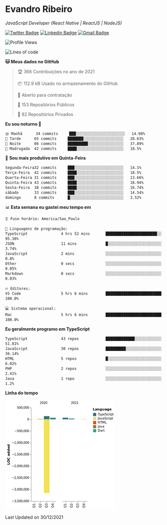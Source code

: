 # Evandro **Ribeiro**

*JavaScript Developer (React Native | ReactJS | NodeJS)*

[![Twitter Badge](https://img.shields.io/badge/-@ribeiroevandro-201B2D?style=flat-square&labelColor=201B2D&logo=twitter&logoColor=white&link=https://twitter.com/ribeiroevandro)](https://twitter.com/ribeiroevandro) 
[![Linkedin Badge](https://img.shields.io/badge/-Evandro%20Ribeiro-201B2D?style=flat-square&logo=Linkedin&logoColor=white&link=https://www.linkedin.com/in/ribeiroevandro)](https://www.linkedin.com/in/ribeiroevandro) 
[![Gmail Badge](https://img.shields.io/badge/-oi@ribeiroevandro.com.br-201B2D?style=flat-square&logo=Gmail&logoColor=white&link=mailto:oi@ribeiroevandro.com.br)](mailto:oi@ribeiroevandro.com.br)


<!--START_SECTION:waka-->
![Profile Views](http://img.shields.io/badge/Visualizac%C3%B5es%20do%20perfil-0-blue)

![Lines of code](https://img.shields.io/badge/Desde%20o%20Hello%20World%20eu%20escrevi--3%20Million%20linhas%20de%20c%C3%B3digo-blue)

**🐱 Meus dados no GitHub** 

> 🏆 368 Contribuições no ano de 2021
 > 
> 📦 112.9 kB Usado no armazenamento do GitHub 
 > 
> 💼 Aberto para contratação
 > 
> 📜 153 Repositórios Públicos 
 > 
> 🔑 82 Repositórios Privados  
 > 
**Eu sou noturno 🦉** 

```text
🌞 Manhã      34 commits     ███░░░░░░░░░░░░░░░░░░░░░░   14.98% 
🌆 Tarde      65 commits     ███████░░░░░░░░░░░░░░░░░░   28.63% 
🌃 Noite      86 commits     █████████░░░░░░░░░░░░░░░░   37.89% 
🌙 Madrugada  42 commits     ████░░░░░░░░░░░░░░░░░░░░░   18.5%

```
📅 **Sou mais produtivo em Quinta-Feira** 

```text
Segunda-Feira32 commits     ███░░░░░░░░░░░░░░░░░░░░░░   14.1% 
Terça-Feira  42 commits     ████░░░░░░░░░░░░░░░░░░░░░   18.5% 
Quarta-Feira 31 commits     ███░░░░░░░░░░░░░░░░░░░░░░   13.66% 
Quinta-Feira 43 commits     ████░░░░░░░░░░░░░░░░░░░░░   18.94% 
Sexta-Feira  38 commits     ████░░░░░░░░░░░░░░░░░░░░░   16.74% 
sábado       33 commits     ███░░░░░░░░░░░░░░░░░░░░░░   14.54% 
domingo      8 commits      █░░░░░░░░░░░░░░░░░░░░░░░░   3.52%

```


📊 **Esta semana eu gastei meu tempo em** 

```text
⌚︎ Fuso horário: America/Sao_Paulo

💬 Linguagens de programação: 
TypeScript               4 hrs 52 mins       ███████████████████████░░   95.38% 
JSON                     11 mins             █░░░░░░░░░░░░░░░░░░░░░░░░   3.74% 
JavaScript               2 mins              ░░░░░░░░░░░░░░░░░░░░░░░░░   0.8% 
Other                    0 secs              ░░░░░░░░░░░░░░░░░░░░░░░░░   0.05% 
Markdown                 0 secs              ░░░░░░░░░░░░░░░░░░░░░░░░░   0.03%

🔥 Editores: 
VS Code                  5 hrs 6 mins        █████████████████████████   100.0%

💻 Sistema operacional: 
Mac                      5 hrs 6 mins        █████████████████████████   100.0%

```

**Eu geralmente programo em TypeScript** 

```text
TypeScript               43 repos            █████████████░░░░░░░░░░░░   51.81% 
JavaScript               30 repos            █████████░░░░░░░░░░░░░░░░   36.14% 
HTML                     5 repos             █░░░░░░░░░░░░░░░░░░░░░░░░   6.02% 
PHP                      2 repos             ░░░░░░░░░░░░░░░░░░░░░░░░░   2.41% 
Java                     1 repo              ░░░░░░░░░░░░░░░░░░░░░░░░░   1.2%

```


**Linha do tempo**

![Chart not found](https://raw.githubusercontent.com/ribeiroevandro/ribeiroevandro/master/charts/bar_graph.png) 


 Last Updated on 30/12/2021
<!--END_SECTION:waka-->

